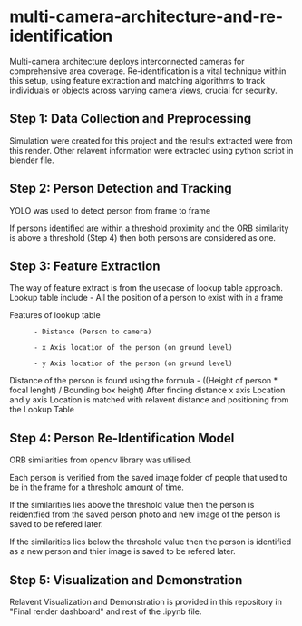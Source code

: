 # multi-camera-architecture-and-re-identification
Multi-camera architecture deploys interconnected cameras for comprehensive area coverage. Re-identification is a vital technique within this setup, using feature extraction and matching algorithms to track individuals or objects across varying camera views, crucial for security.



## Step 1: Data Collection and Preprocessing 

Simulation were created for this project and the results extracted were from this render. Other relavent information were extracted using python script in blender file.


## Step 2: Person Detection and Tracking

YOLO was used to detect person from frame to frame

If persons identified are within a threshold proximity and the ORB similarity is above a threshold (Step 4) then both persons are considered as one.


## Step 3: Feature Extraction

The way of feature extract is from the usecase of lookup table approach.
Lookup table include - All the position of a person to exist with in a frame

Features of lookup table

          - Distance (Person to camera)
          
          - x Axis location of the person (on ground level)
          
          - y Axis location of the person (on ground level)

Distance of the person is found using the formula - ((Height of person * focal lenght) / Bounding box height)
After finding distance x axis Location and y axis Location is matched with relavent distance and positioning from the Lookup Table


## Step 4: Person Re-Identification Model

ORB similarities from opencv library was utilised.

Each person is verified from the saved image folder of people that used to be in the frame for a threshold amount of time.

If the similarities lies above the threshold value then the person is reidentfied from the saved person photo and new image of the person is saved to be refered later.

If the similarities lies below the threshold value then the person is identified as a new person and thier image is saved to be refered later.

## Step 5: Visualization and Demonstration

Relavent Visualization and Demonstration is provided in this repository in "Final render dashboard" and rest of the .ipynb file.

